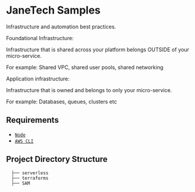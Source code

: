 # JaneTech Samples

Infrastructure and automation best practices. 

Foundational Infrastructure:

Infrastructure that is shared across your platform belongs OUTSIDE of your micro-service.


For example: Shared VPC, shared user pools, shared networking


Application infrastructure:

Infrastructure that is owned and belongs to only your micro-service. 

For example: Databases, queues, clusters etc

## Requirements

- [`Node`](https://nodejs.org/en/download/)
- [`AWS CLI`](https://aws.amazon.com/cli/)


## Project Directory Structure

      ├── serverless
      ├── terraforms
      ├── SAM
      
      
